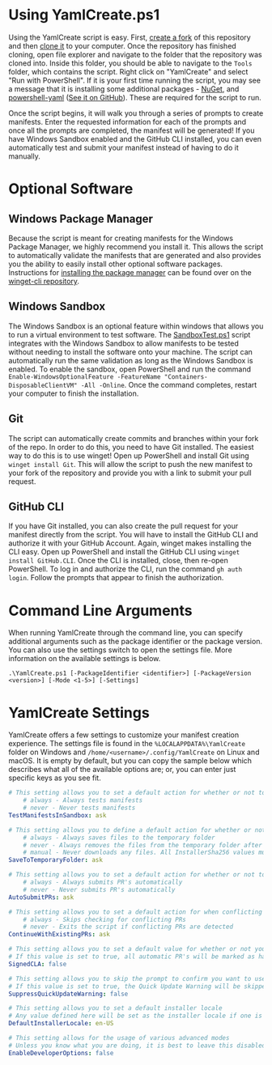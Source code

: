 # Using YamlCreate.ps1
Using the YamlCreate script is easy. First, [create a fork](https://docs.github.com/get-started/quickstart/fork-a-repo) of this repository and then [clone it](https://docs.github.com/repositories/creating-and-managing-repositories/cloning-a-repository) to your computer. Once the repository has finished cloning, open file explorer and navigate to the folder that the repository was cloned into. Inside this folder, you should be able to navigate to the `Tools` folder, which contains the script. Right click on "YamlCreate" and select "Run with PowerShell". If it is your first time running the script, you may see a message that it is installing some additional packages - [NuGet](https://docs.microsoft.com/nuget/), and [powershell-yaml](https://www.powershellgallery.com/packages/powershell-yaml/0.4.2) ([See it on GitHub](https://github.com/cloudbase/powershell-yaml)). These are required for the script to run.

Once the script begins, it will walk you through a series of prompts to create manifests. Enter the requested information for each of the prompts and once all the prompts are completed, the manifest will be generated! If you have Windows Sandbox enabled and the GitHub CLI installed, you can even automatically test and submit your manifest instead of having to do it manually.

# Optional Software
## Windows Package Manager
Because the script is meant for creating manifests for the Windows Package Manager, we highly recommend you install it. This allows the script to automatically validate the manifests that are generated and also provides you the ability to easily install other optional software packages. Instructions for [installing the package manager](https://github.com/microsoft/winget-cli#installing-the-client) can be found over on the [winget-cli repository](https://github.com/microsoft/winget-cli).

## Windows Sandbox
The Windows Sandbox is an optional feature within windows that allows you to run a virtual environment to test software. The [SandboxTest.ps1](/Tools/SandboxTest.ps1) script integrates with the Windows Sandbox to allow manifests to be tested without needing to install the software onto your machine. The script can automatically run the same validation as long as the Windows Sandbox is enabled. To enable the sandbox, open PowerShell and run the command `Enable-WindowsOptionalFeature -FeatureName "Containers-DisposableClientVM" -All -Online`. Once the command completes, restart your computer to finish the installation.

## Git
The script can automatically create commits and branches within your fork of the repo. In order to do this, you need to have Git installed. The easiest way to do this is to use winget! Open up PowerShell and install Git using `winget install Git`. This will allow the script to push the new manifest to your fork of the repository and provide you with a link to submit your pull request.

## GitHub CLI
If you have Git installed, you can also create the pull request for your manifest directly from the script. You will have to install the GitHub CLI and authorize it with your GitHub Account. Again, winget makes installing the CLI easy. Open up PowerShell and install the GitHub CLI using `winget install GitHub.CLI`. Once the CLI is installed, close, then re-open PowerShell. To log in and authorize the CLI, run the command `gh auth login`. Follow the prompts that appear to finish the authorization.

# Command Line Arguments
When running YamlCreate through the command line, you can specify additional arguments such as the package identifier or the package version. You can also use the settings switch to open the settings file. More information on the available settings is below.

`.\YamlCreate.ps1 [-PackageIdentifier <identifier>] [-PackageVersion <version>] [-Mode <1-5>] [-Settings]`

# YamlCreate Settings
YamlCreate offers a few settings to customize your manifest creation experience. The settings file is found in the `%LOCALAPPDATA%\YamlCreate` folder on Windows and `/home/<username>/.config/YamlCreate` on Linux and macOS. It is empty by default, but you can copy the sample below which describes what all of the available options are; or, you can enter just specific keys as you see fit.
```yaml
# This setting allows you to set a default action for whether or not to test your manifest in windows sandbox
    # always - Always tests manifests
    # never - Never tests manifests
TestManifestsInSandbox: ask

# This setting allows you to define a default action for whether or not to save files to the temprorary folder
    # always - Always saves files to the temporary folder
    # never - Always removes the files from the temporary folder after secript excecution
    # manual - Never downloads any files. All InstallerSha256 values must be entered manually
SaveToTemporaryFolder: ask

# This setting allows you to set a default action for whether or not to submit PR's
    # always - Always submits PR's automatically
    # never - Never submits PR's automatically
AutoSubmitPRs: ask

# This setting allows you to set a default action for when conflicting PRs are detetected
    # always - Skips checking for conflicting PRs
    # never - Exits the script if conflicting PRs are detected
ContinueWithExistingPRs: ask

# This setting allows you to set a default value for whether or not you have signed the Microsoft CLA
# If this value is set to true, all automatic PR's will be marked as having the CLA signed
SignedCLA: false

# This setting allows you to skip the prompt to confirm you want to use quick update mode
# If this value is set to true, the Quick Update Warning will be skipped
SuppressQuickUpdateWarning: false

# This setting allows you to set a default installer locale
# Any value defined here will be set as the installer locale if one is not entered
DefaultInstallerLocale: en-US

# This setting allows for the usage of various advanced modes
# Unless you know what you are doing, it is best to leave this disabled
EnableDeveloperOptions: false
```

